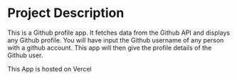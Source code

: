 

# Project Description

This is a Github profile app. It fetches data from the Github API and displays any Github profile. You will have input the Github username of any person with a github account. This app will then give the profile details of the Github user.

This App is hosted on Vercel

